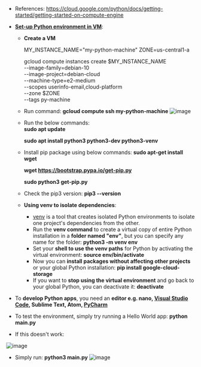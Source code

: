 - References: https://cloud.google.com/python/docs/getting-started/getting-started-on-compute-engine

- **[Set-up Python environment in VM](https://cloud.google.com/python/docs/setup#linux)**:
  - **Create a VM**
 
      MY_INSTANCE_NAME="my-python-machine"
      ZONE=us-central1-a

      gcloud compute instances create $MY_INSTANCE_NAME \
        --image-family=debian-10 \
        --image-project=debian-cloud \
        --machine-type=e2-medium \
        --scopes userinfo-email,cloud-platform \
        --zone $ZONE \
        --tags py-machine

  - Run command: **gcloud compute ssh my-python-machine** 
![image](https://github.com/Ajit1279/GCP_Learning/assets/81754034/7cc2259f-87d3-409e-b0f3-7dff38b2f1ec)

  - Run the below commands:  
    **sudo apt update**

    **sudo apt install python3 python3-dev python3-venv**

  -  Install pip package using below commands:
      **sudo apt-get install wget**
     
      **wget https://bootstrap.pypa.io/get-pip.py**

      **sudo python3 get-pip.py**

  - Check the pip3 version: **pip3 --version**

  - **Using venv to isolate dependencies**:
    - [venv](https://docs.python.org/3/library/venv.html) is a tool that creates isolated Python environments to isolate one project's dependencies from the other.
    - Run the **venv command** to create a virtual copy of entire Python installation in a **folder named "env"**, but you can specify any name for the folder: **python3 -m venv env**
    - Set your **shell to use the venv paths** for Python by activating the virtual environment: **source env/bin/activate**
    - Now you can **install packages without affecting other projects** or your global Python installation: **pip install google-cloud-storage**
    - If you want to **stop using the virtual environment** and go back to your global Python, you can deactivate it: **deactivate**   

- To **develop Python apps**, you need an **editor e.g. nano, [Visual Studio Code](https://code.visualstudio.com/), Sublime Text, Atom, [PyCharm](https://www.jetbrains.com/pycharm/)**
- To test the environment, simply try running a Hello World app: **python main.py**
- If this doesn't work:

![image](https://github.com/Ajit1279/GCP_Learning/assets/81754034/a0a3ca1a-9af2-48d3-8ee9-3190b2688b3f)
 
- Simply run: **python3 main.py**
![image](https://github.com/Ajit1279/GCP_Learning/assets/81754034/674cb5a7-4aa0-496b-a9e7-9cc0513fb92e)
